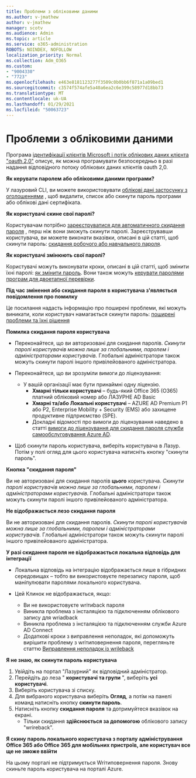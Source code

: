 ```yaml
---
title: Проблеми з обліковими даними
ms.author: v-jmathew
author: v-jmathew
manager: scotv
ms.audience: Admin
ms.topic: article
ms.service: o365-administration
ROBOTS: NOINDEX, NOFOLLOW
localization_priority: Normal
ms.collection: Adm_O365
ms.custom:
- "9004330"
- "7723"
ms.openlocfilehash: e463e8181123277f3509c0b0bb6f871a1a09bed1
ms.sourcegitcommit: c3574f574afe5a40a6ea2c6e399c58977d18bb73
ms.translationtype: MT
ms.contentlocale: uk-UA
ms.lasthandoff: 01/29/2021
ms.locfileid: "50063723"
---
```

# <a name="issues-with-credentials"></a>Проблеми з обліковими даними

Програма [ідентифікації клієнтів Microsoft і потік облікових даних клієнта "oauth 2,0"](https://docs.microsoft.com/azure/active-directory/develop/v2-oauth2-client-creds-grant-flow) описує, як можна програмувати безпосередньо в разі надання відповідного потоку облікових даних клієнтів oauth 2,0.

**Як керувати паролем або обліковими даними програми?**

У лазуровий CLI, ви можете використовувати [облікові дані застосунку з оголошеннями](https://docs.microsoft.com/cli/azure/ad/app/credential) , щоб видалити, список або скинути пароль програми або облікові дані сертифіката.

**Як користувачі скине свої паролі?**

Користувачам потрібно [зареєструватися для автоматичного скидання пароля](https://docs.microsoft.com/azure/active-directory/user-help/active-directory-passwords-reset-register) , перш ніж вони зможуть скинути паролі. Зареєструвавши користувача, ви можете виконати вказівки, описані в цій статті, щоб скинути пароль: [скидання робочого або навчального пароля](https://docs.microsoft.com/azure/active-directory/user-help/user-help-reset-password#how-to-reset-or-unlock-your-password-for-a-work-or-school-account).

**Як користувачі змінюють свої паролі?**

Користувачі можуть виконувати кроки, описані в цій статті, щоб змінити їхні паролі: [як змінити пароль](https://docs.microsoft.com/azure/active-directory/user-help/user-help-reset-password#how-to-change-your-password).
Вони також можуть [керувати паролями програм для двоетапної перевірки](https://docs.microsoft.com/azure/active-directory/user-help/multi-factor-authentication-end-user-app-passwords).

**Під час змінення або скидання пароля в користувача з'являється повідомлення про помилку**

Це посилання надасть інформацію про поширені проблеми, які можуть виникати, коли користувач намагається скинути пароль: [поширені проблеми та їхні рішення](https://docs.microsoft.com/azure/active-directory/user-help/user-help-reset-password#common-problems-and-their-solutions)

**Помилка скидання пароля користувача**

- Переконайтеся, що ви авторизовані для скидання паролів. *Скинути паролі користувачів можна лише за глобальними, паролем і адміністраторами користувачів.* Глобальні адміністратори також можуть скинути паролі іншого привілейованого адміністратора.

- Переконайтеся, що ви зрозуміли вимоги до ліцензування:

  - У вашій організації має бути принаймні одну ліцензію.
    - **Хмарні тільки користувачі** – будь-який Office 365 (O365) платний обліковий номер або ЛАЗУРНЕ AD Basic
    - **Хмарні та/або Локальні користувачі** – AZURE AD Premium P1 або P2, Enterprise Mobility + Security (EMS) або захищене продуктивне підприємство (SPE).
    - Докладні відомості про вимоги до ліцензування наведено в статті [вимоги до ліцензування для скидання пароля служби самообслуговування Azure AD](https://docs.microsoft.com/azure/active-directory/active-directory-passwords-licensing).
- Щоб скинути пароль користувача, виберіть користувача в Лазур. Потім у полі огляд для цього користувача натисніть кнопку "скинути пароль".

**Кнопка "скидання пароля"**

Ви не авторизовані для скидання паролів **цього** користувача. *Скинути паролі користувачів можна лише за глобальними, паролем і адміністраторами користувачів.* Глобальні адміністратори також можуть скинути паролі іншого привілейованого адміністратора.

**Не відображається лезо скидання пароля**

Ви не авторизовані для скидання паролів. *Скинути паролі користувачів можна лише за глобальними, паролем і адміністраторами користувачів.* Глобальні адміністратори також можуть скинути паролі іншого привілейованого адміністратора.

**У разі скидання пароля не відображається локальна відповідь для інтеграції**

- Локальна відповідь на інтеграцію відображається лише в гібридних середовищах – тобто ви використовуєте перезапису пароля, щоб маніпулювати паролями локального користувача.

- Цей Клинок не відображається, якщо:

  - Ви не використовуєте wriтиback пароля
  - Виникла проблема з інсталяцією та підключенням облікового запису для wriadback
  - Виникла проблема з інсталяцією та підключенням служби Azure AD Connect
  - Додаткові кроки з виправлення неполадок, які допоможуть вирішити проблему з wriтиповернення пароля, перегляньте статтю [Виправлення неполадок із wrileback](https://docs.microsoft.com/azure/active-directory/authentication/troubleshoot-sspr-writeback)

**Я не знаю, як скинути пароль користувача**

1. Увійдіть на портал "Лазурний" як відповідний адміністратор.
2. Перейдіть до леза " **користувачі та групи** ", виберіть **усі користувачі**.
3. Виберіть користувача зі списку.
4. Для вибраного користувача виберіть **Огляд**, а потім на панелі команд натисніть кнопку **скинути пароль**.
5. Натисніть кнопку **скидання пароля** та дотримуйтеся вказівок на екрані.
    - Тільки скидання **здійснюється за допомогою** облікового запису "wrireback".

**Я скину пароль локального користувача з порталу адміністрування Office 365 або Office 365 для мобільних пристроїв, але користувач все ще не зможе ввійти**

На цьому порталі не підтримується Wriтиповернення пароля. Знову скиньте пароль користувача на порталі Azure.
